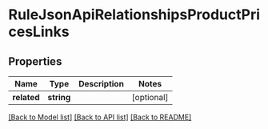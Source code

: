 # RuleJsonApiRelationshipsProductPricesLinks

## Properties
Name | Type | Description | Notes
------------ | ------------- | ------------- | -------------
**related** | **string** |  | [optional] 

[[Back to Model list]](../../README.md#documentation-for-models) [[Back to API list]](../../README.md#documentation-for-api-endpoints) [[Back to README]](../../README.md)

